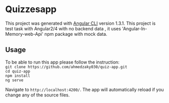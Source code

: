 # Quizzesapp

This project was generated with [Angular CLI](https://github.com/angular/angular-cli) version 1.3.1.
This project is test task with Angular2/4 with no backend data , it uses 'Angular-In-Memory-web-Api' npm package with mock data.

## Usage
To be able to run this app please follow the instruction:<br/>
`git clone https://github.com/ahmedzaky030/quiz-app.git `<br/>
`cd quiz-app `<br/>
`npm install `<br/>
`ng serve `<br/>


Navigate to `http://localhost:4200/`. The app will automatically reload if you change any of the source files.


